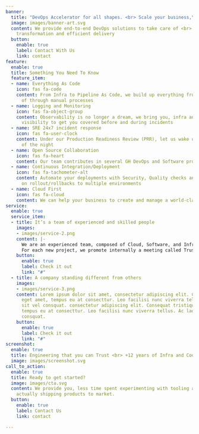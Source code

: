 ```yaml
---
banner:
  title: "DevOps Accelerator for all shapes. <br> Scale your business,\vnot your costs."
  image: images/banner-art.svg
  content: We provide end-to-end DevOps solutions to take care of <br> your digital
    transformation and efficient delivery
  button:
    enable: true
    label: Contact With Us
    link: contact
feature:
  enable: true
  title: Something You Need To Know
  feature_item:
  - name: Everything As Code
    icon: fas fa-code
    content: From Infra to Pipeline As Code, we build up everything from code instead
      of through manual processes
  - name: Logging and Monitoring
    icon: fas fa-object-group
    content: Observability is no longer a dream, we bring you, infra and app-level
      visibility to get you covered before and during incidents
  - name: SRE 24x7 incident response
    icon: fas fa-user-clock
    content: Under our Production Readiness Review (PRR), let us wake up in the middle
      of the night
  - name: Open Source Collaboration
    icon: fas fa-heart
    content: Our team contributes in several GH DevOps and Software projects
  - name: Continuous Integration/Deployment
    icon: fas fa-tachometer-alt
    content: Automate your deployments with Security, Quality checks and zero-downtime
      on rollout/rollbacks to multiple environments
  - name: Cloud First
    icon: fas fa-cloud
    content: We can help your business to create and manage a world-class Cloud Platform.
service:
  enable: true
  service_item:
  - title: It’s a team of experienced and skilled people
    images:
    - images/service-2.png
    content: |-
      We are an experienced team, composed of Cloud, Software, and Infrastructure Architects focused on delivering quality and simplified tech stacks for our clients.
      For each new project, we promote internally a meeting called Trust Engineering Board (TEB), in which we discuss the client's needs, requirements, and what's the best design and solution to accelerate the project.
    button:
      enable: true
      label: Check it out
      link: "#"
  - title: A company standing different from others
    images:
    - images/service-3.png
    content: Lorem ipsum dolor sit amet, consectetur adipiscing elit. Consequat tristique
      eget amet, tempus eu at consecttur. Leo facilisi nunc viverra tellus. Ac laoreet
      sit vel consquat. consectetur adipiscing elit. Consequat tristique eget amet,
      tempus eu at consecttur. Leo facilisi nunc viverra tellus. Ac laoreet sit vel
      consquat.
    button:
      enable: true
      label: Check it out
      link: "#"
screenshot:
  enable: true
  title: Engineering that you can Trust <br> +12 years of Infra and Coding expertise
  image: images/screenshot.svg
call_to_action:
  enable: true
  title: Ready to get started?
  image: images/cta.svg
  content: We provide you, less time spent experimenting with tooling and more time
    actually shipping products to market.
  button:
    enable: true
    label: Contact Us
    link: contact

---
```

